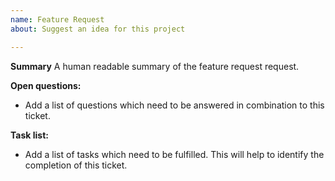 ```yaml
---
name: Feature Request
about: Suggest an idea for this project

---
```


**Summary** 
A human readable summary of the feature request request. 

**Open questions:**
* Add a list of questions which need to be answered in combination to this ticket.

**Task list:**
* Add a list of tasks which need to be fulfilled. This will help to identify the completion of this ticket.
